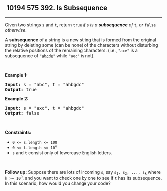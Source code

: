 <h2> 10194 575
392. Is Subsequence</h2><hr><div><p>Given two strings <code>s</code> and <code>t</code>, return <code>true</code><em> if </em><code>s</code><em> is a <strong>subsequence</strong> of </em><code>t</code><em>, or </em><code>false</code><em> otherwise</em>.</p>

<p>A <strong>subsequence</strong> of a string is a new string that is formed from the original string by deleting some (can be none) of the characters without disturbing the relative positions of the remaining characters. (i.e., <code>"ace"</code> is a subsequence of <code>"<u>a</u>b<u>c</u>d<u>e</u>"</code> while <code>"aec"</code> is not).</p>

<p>&nbsp;</p>
<p><strong class="example">Example 1:</strong></p>
<pre><strong>Input:</strong> s = "abc", t = "ahbgdc"
<strong>Output:</strong> true
</pre><p><strong class="example">Example 2:</strong></p>
<pre><strong>Input:</strong> s = "axc", t = "ahbgdc"
<strong>Output:</strong> false
</pre>
<p>&nbsp;</p>
<p><strong>Constraints:</strong></p>

<ul>
	<li><code>0 &lt;= s.length &lt;= 100</code></li>
	<li><code>0 &lt;= t.length &lt;= 10<sup>4</sup></code></li>
	<li><code>s</code> and <code>t</code> consist only of lowercase English letters.</li>
</ul>

<p>&nbsp;</p>
<strong>Follow up:</strong> Suppose there are lots of incoming <code>s</code>, say <code>s<sub>1</sub>, s<sub>2</sub>, ..., s<sub>k</sub></code> where <code>k &gt;= 10<sup>9</sup></code>, and you want to check one by one to see if <code>t</code> has its subsequence. In this scenario, how would you change your code?</div>